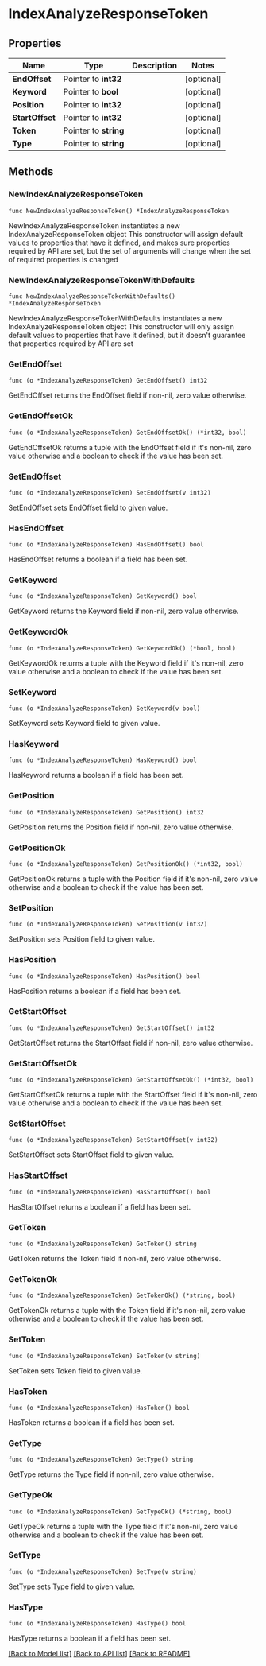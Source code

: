 # IndexAnalyzeResponseToken

## Properties

Name | Type | Description | Notes
------------ | ------------- | ------------- | -------------
**EndOffset** | Pointer to **int32** |  | [optional] 
**Keyword** | Pointer to **bool** |  | [optional] 
**Position** | Pointer to **int32** |  | [optional] 
**StartOffset** | Pointer to **int32** |  | [optional] 
**Token** | Pointer to **string** |  | [optional] 
**Type** | Pointer to **string** |  | [optional] 

## Methods

### NewIndexAnalyzeResponseToken

`func NewIndexAnalyzeResponseToken() *IndexAnalyzeResponseToken`

NewIndexAnalyzeResponseToken instantiates a new IndexAnalyzeResponseToken object
This constructor will assign default values to properties that have it defined,
and makes sure properties required by API are set, but the set of arguments
will change when the set of required properties is changed

### NewIndexAnalyzeResponseTokenWithDefaults

`func NewIndexAnalyzeResponseTokenWithDefaults() *IndexAnalyzeResponseToken`

NewIndexAnalyzeResponseTokenWithDefaults instantiates a new IndexAnalyzeResponseToken object
This constructor will only assign default values to properties that have it defined,
but it doesn't guarantee that properties required by API are set

### GetEndOffset

`func (o *IndexAnalyzeResponseToken) GetEndOffset() int32`

GetEndOffset returns the EndOffset field if non-nil, zero value otherwise.

### GetEndOffsetOk

`func (o *IndexAnalyzeResponseToken) GetEndOffsetOk() (*int32, bool)`

GetEndOffsetOk returns a tuple with the EndOffset field if it's non-nil, zero value otherwise
and a boolean to check if the value has been set.

### SetEndOffset

`func (o *IndexAnalyzeResponseToken) SetEndOffset(v int32)`

SetEndOffset sets EndOffset field to given value.

### HasEndOffset

`func (o *IndexAnalyzeResponseToken) HasEndOffset() bool`

HasEndOffset returns a boolean if a field has been set.

### GetKeyword

`func (o *IndexAnalyzeResponseToken) GetKeyword() bool`

GetKeyword returns the Keyword field if non-nil, zero value otherwise.

### GetKeywordOk

`func (o *IndexAnalyzeResponseToken) GetKeywordOk() (*bool, bool)`

GetKeywordOk returns a tuple with the Keyword field if it's non-nil, zero value otherwise
and a boolean to check if the value has been set.

### SetKeyword

`func (o *IndexAnalyzeResponseToken) SetKeyword(v bool)`

SetKeyword sets Keyword field to given value.

### HasKeyword

`func (o *IndexAnalyzeResponseToken) HasKeyword() bool`

HasKeyword returns a boolean if a field has been set.

### GetPosition

`func (o *IndexAnalyzeResponseToken) GetPosition() int32`

GetPosition returns the Position field if non-nil, zero value otherwise.

### GetPositionOk

`func (o *IndexAnalyzeResponseToken) GetPositionOk() (*int32, bool)`

GetPositionOk returns a tuple with the Position field if it's non-nil, zero value otherwise
and a boolean to check if the value has been set.

### SetPosition

`func (o *IndexAnalyzeResponseToken) SetPosition(v int32)`

SetPosition sets Position field to given value.

### HasPosition

`func (o *IndexAnalyzeResponseToken) HasPosition() bool`

HasPosition returns a boolean if a field has been set.

### GetStartOffset

`func (o *IndexAnalyzeResponseToken) GetStartOffset() int32`

GetStartOffset returns the StartOffset field if non-nil, zero value otherwise.

### GetStartOffsetOk

`func (o *IndexAnalyzeResponseToken) GetStartOffsetOk() (*int32, bool)`

GetStartOffsetOk returns a tuple with the StartOffset field if it's non-nil, zero value otherwise
and a boolean to check if the value has been set.

### SetStartOffset

`func (o *IndexAnalyzeResponseToken) SetStartOffset(v int32)`

SetStartOffset sets StartOffset field to given value.

### HasStartOffset

`func (o *IndexAnalyzeResponseToken) HasStartOffset() bool`

HasStartOffset returns a boolean if a field has been set.

### GetToken

`func (o *IndexAnalyzeResponseToken) GetToken() string`

GetToken returns the Token field if non-nil, zero value otherwise.

### GetTokenOk

`func (o *IndexAnalyzeResponseToken) GetTokenOk() (*string, bool)`

GetTokenOk returns a tuple with the Token field if it's non-nil, zero value otherwise
and a boolean to check if the value has been set.

### SetToken

`func (o *IndexAnalyzeResponseToken) SetToken(v string)`

SetToken sets Token field to given value.

### HasToken

`func (o *IndexAnalyzeResponseToken) HasToken() bool`

HasToken returns a boolean if a field has been set.

### GetType

`func (o *IndexAnalyzeResponseToken) GetType() string`

GetType returns the Type field if non-nil, zero value otherwise.

### GetTypeOk

`func (o *IndexAnalyzeResponseToken) GetTypeOk() (*string, bool)`

GetTypeOk returns a tuple with the Type field if it's non-nil, zero value otherwise
and a boolean to check if the value has been set.

### SetType

`func (o *IndexAnalyzeResponseToken) SetType(v string)`

SetType sets Type field to given value.

### HasType

`func (o *IndexAnalyzeResponseToken) HasType() bool`

HasType returns a boolean if a field has been set.


[[Back to Model list]](../README.md#documentation-for-models) [[Back to API list]](../README.md#documentation-for-api-endpoints) [[Back to README]](../README.md)


